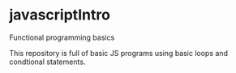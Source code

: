 # javascriptIntro
Functional programming basics

This repository is full of basic JS programs using basic loops and condtional statements.
